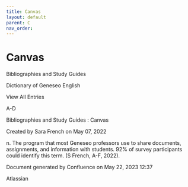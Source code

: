 ```yaml
---
title: Canvas
layout: default
parent: C
nav_order:
---
```


# Canvas

Bibliographies and Study Guides

Dictionary of Geneseo English

View All Entries

A-D

Bibliographies and Study Guides : Canvas

Created by  Sara French on May 07, 2022

n. The program that most Geneseo professors use to share documents, assignments, and information with students. 92% of survey participants could identify this term. (S French, A-F, 2022).

Document generated by Confluence on May 22, 2023 12:37

Atlassian
